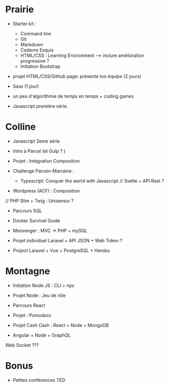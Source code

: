 # Prairie

- Starter kit :
	- Command line
	- Git
	- Markdown
	- Cadavre Exquis
	- HTML/CSS : Learning Environment --> inclure amélioration progressive ?
	- Initiation Bootstrap
	
- projet HTML/CSS/Github page: présente ton équipe (2 jours)
- Sass (1 jour)

- un peu d'algorithmie de temps en temps + coding games

- Javascript première série.


# Colline 

- Javascript 2eme série

- Intro à Parcel (et Gulp ? ) 
- Projet : Intégration Composition

- Challenge Parrain-Marraine :
	- Typescript: Conquer the world with Javascript 
	// Svelte + API Rest ?

- Wordpress (ACF) : Composition

// PHP Slim + Twig : Unisensor ?

- Parcours SQL
- Docker Survival Guide
- Messenger : MVC -> PHP + mySQL

- Projet individuel Laravel + API JSON + Web Token ?

- Project Laravel + Vue + PostgreSQL + Heroku

# Montagne

- Initiation Node JS : CLI + npx
- Projet Node : Jeu de rôle

- Parcours React 
- Projet : Pomodoro 

- Projet Cash Cash : React + Node + MongoDB 

- Angular + Node + GraphQL 

Web Socket 
??? 

# Bonus

- Petites conférences TED 
 